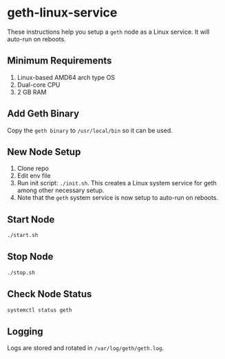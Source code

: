 # geth-linux-service

These instructions help you setup a `geth` node as a Linux service. It will auto-run on reboots.

## Minimum Requirements

1. Linux-based AMD64 arch type OS
2. Dual-core CPU
3. 2 GB RAM

## Add Geth Binary

Copy the `geth binary` to `/usr/local/bin` so it can be used.

## New Node Setup

1. Clone repo
2. Edit env file
3. Run init script: `./init.sh`. This creates a Linux system service for geth among other necessary setup.
4. Note that the `geth` system service is now setup to auto-run on reboots.

## Start Node

```bash
./start.sh
```

## Stop Node

```bash
./stop.sh
```

## Check Node Status

```bash
systemctl status geth
```

## Logging

Logs are stored and rotated in `/var/log/geth/geth.log`.
